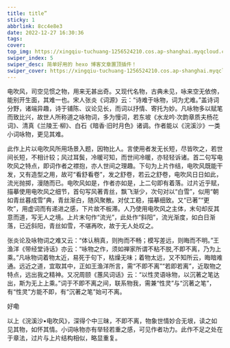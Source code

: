 ```yaml
---
title: title”
sticky: 1
abbrlink: 8cc4e8e3
date: 2022-12-27 16:30:36
tags:
cover: 
top_img: https://xingqiu-tuchuang-1256524210.cos.ap-shanghai.myqcloud.com/8527/}{7Q{5LX(O[6O_AU7B0HN_N.png
swiper_index: 5
swiper_desc: 简单好用的 hexo 博客文章置顶插件！
swiper_cover: https://xingqiu-tuchuang-1256524210.cos.ap-shanghai.myqcloud.com/8527/260269d346f7e8a2626f60f3821bae18.jpg
---
```

电吹风，司空见惯之物，用来无甚出奇。又现代名物，古典未见，咏来空无依傍，能别开生面，其难一也。宋人张炎《词源》云：“诗难于咏物，词为尤难。”盖诗词分野，诸端异趣，诗于铺陈、议论见长，而词以抒情、寄托为妙。凡咏物多以赋笔而致比兴，故世人所称道之咏物词，多为慢词，若东坡《水龙吟·次韵章质夫杨花词》、清真《兰陵王·柳》、白石《暗香·旧时月色》诸调。作者能以《浣溪沙》一类小词咏物，更见其难。

此作上片以电吹风所用场景入题，因物比人。言使用者发无长短，尽皆吹之，若世间长短，不相计较；风过耳鬓，冷暖可知，而世间冷暖，亦轻轻诉诸。首二句写电吹风之特点，即词作者之襟抱，亦人世间之理趣。下句为上片作结，电吹风既能干发，又有造型之用，故可“看舒看卷”，发之舒卷，若云之舒卷，电吹风日日如此，流光抛掷，漫随而已。电吹风如是，作者亦如是，上二句即有着落。过片近乎赋，描摹使用电吹风之细节，首句写风著青丝，飘飞渐少，次句对以“白雪”，似用“朝如青丝暮成雪”典，青丝渐白，随风聚散。对仗工稳，描摹细致。又“已著”“更吹”，用虚词而有递进之感，下片故不板滞。人乃使用电吹风之主体，末句却反其意而道，写无人之境。上片末句作“流光”，此处作“斜阳”，流光渐度，如白日渐落，已近斜阳，青丝如雪，不堪再吹，故于无人处叹之。

张炎论及咏物词之难又云：“体认稍真，则拘而不畅；模写差远，则晦而不明。”王渔洋《带经堂诗话》亦云：“咏物之作，须如禅家所谓不粘不脱,不即不离，乃为上乘。”凡咏物词着物太近，易死于句下，枯燥无味；着物太远，又不知所云，晦暗难通。远近之道，宜取其中，正如王渔洋所言，需“不即不离”“若即若离”，近取物之特点，远出我之精神。又况周颐《蕙风词话》云：“以性灵语咏物，以沉著之笔达出，斯为无上上乘。”词于不即不离之间，联系物我，需兼“性灵”与“沉著之笔”，有“性灵”方能不即，有“沉著之笔”始可不离。


好嘞

以上《浣溪沙•电吹风》，深得个中三昧，不即不离，物象世情妙合无垠，读之如见其物，如怀其情。小词咏物亦有举轻若重之感，可见作者功力。此作不足之处在于章法，过片与上片结构相似，略显重复。